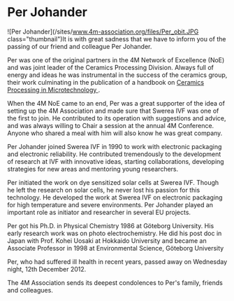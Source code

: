 # Per Johander

<!--break-->
![Per Johander](/sites/www.4m-association.org/files/Per_obit.JPG class="thumbnail")It is with great sadness that we have to inform you of the passing of our friend and colleague Per Johander.  
  
Per was one of the original partners in the 4M Network of Excellence (NoE) and was joint leader of the Ceramics Processing Division. Always full of energy and ideas he was instrumental in the success of the ceramics group, their work culminating in the publication of a handbook on [Ceramics Processing in Microtechnology ]( http://www.4m-association.org/content/Ceramics-Processing-Microtechnology).  
  
When the 4M NoE came to an end, Per was a great supporter of the idea of setting up the 4M Association and made sure that Swerea IVF was one of the first to join.  He contributed to its operation with suggestions and advice, and was always willing to Chair a session at the annual 4M Conference. Anyone who shared a meal with him will also know he was great company.  

Per Johander joined Swerea IVF in 1990 to work with electronic packaging and electronic reliability. He contributed tremendously to the development of research at IVF with innovative ideas, starting collaborations, developing strategies for new areas and mentoring young researchers.  
  
Per initiated the work on dye sensitized solar cells at Swerea IVF. Though he left the research on solar cells, he never lost his passion for this technology. He developed the work at Swerea IVF on electronic packaging for high temperature and severe environments. Per Johander played an important role as initiator and researcher in several EU projects.  
  
Per got his Ph.D. in Physical Chemistry 1986 at Göteborg University. His early research work was on photo electrochemistry.  He did his post doc in Japan with Prof. Kohei Uosaki at Hokkaido University and became an Associate Professor in 1998 at Environmental Science, Göteborg University
  
Per, who had suffered ill health in recent years, passed away on Wednesday night, 12th December 2012.  
  
The 4M Association sends its deepest condolences to Per's family, friends and colleagues.